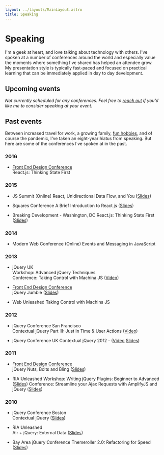 ```yaml
---
layout: ../layouts/MainLayout.astro
title: Speaking
---
```


# Speaking

I'm a geek at heart, and love talking about technology with others. I've spoken at a number of conferences around the world and especially value the moments where something I've shared has helped an attendee grow. My presentation style is typically fast-paced and focused on practical learning that can be immediately applied in day to day development.

## Upcoming events

_Not currently scheduled for any conferences. Feel free to [reach out](/about) if you'd like me to consider speaking at your event._

## Past events

Between increased travel for work, a growing family, [fun hobbies](https://dnhandcrafted.com), and of course the pandemic, I've taken an eight-year hiatus from speaking. But here are some of the conferences I've spoken at in the past.

### 2016

- [Front End Design Conference](https://frontenddesignconference.com/2016/)  
  React.js: Thinking State First

### 2015

- JS Summit (Online)
  React, Unidirectional Data Flow, and You ([Slides](https://speakerdeck.com/dougneiner/react-unidirectional-data-flow-and-you))

- Squares Conference
  A Brief Introduction to React.js ([Slides](https://www.slideshare.net/slideshow/a-brief-introduction-to-react-js/46397694))

- Breaking Development - Washington, DC
  React.js: Thinking State First ([Slides](https://speakerdeck.com/dougneiner/react-thinking-state-first))

### 2014

- Modern Web Conference (Online)
  Events and Messaging in JavaScript

### 2013

- jQuery UK  
  Workshop: Advanced jQuery Techniques  
  Conference: Taking Control with Machina JS ([Video](https://vimeo.com/67473899))

- [Front End Design Conference](https://frontenddesignconference.com/2013/)  
  jQuery Jumble ([Slides](https://speakerdeck.com/dougneiner/jquery-jumble))

- Web Unleashed
  Taking Control with Machina JS

### 2012

- jQuery Conference San Francisco  
  Contextual jQuery Part III: Just In Time & User Actions ([Video](https://www.youtube.com/watch?v=Sx5GJo_14S8))

- jQuery Conference UK
  Contextual jQuery 2012 - ([Video](https://vimeo.com/40873228) [Slides](https://speakerdeck.com/dougneiner/contextual-jquery-2012))

### 2011

- [Front End Design Conference](https://frontenddesignconference.com/2011/)  
  jQuery Nuts, Bolts and Bling ([Slides](https://speakerdeck.com/dougneiner/jquery-nuts-bolts-and-bling))

- RIA Unleashed
  Workshop: Writing jQuery Plugins: Beginner to Advanced ([Slides](https://speakerdeck.com/dougneiner/jquery-plugins-beginner-to-advanced))
  Conference: Streamline your Ajax Requests with AmplifyJS and jQuery ([Slides](https://speakerdeck.com/dougneiner/streamline-your-ajax-requests-with-amplifyjs-and-jquery))

### 2010

- jQuery Conference Boston  
  Contextual jQuery ([Slides](https://www.slideshare.net/slideshow/contextual-jquery/5466301))

- RIA Unleashed  
  Air + jQuery: External Data ([Slides](https://www.slideshare.net/slideshow/air-jquery-external-data/5758041))

- Bay Area jQuery Conference
  Themeroller 2.0: Refactoring for Speed ([Slides](https://www.slideshare.net/slideshow/themeroller-20-refactoring-for-speed/3863022))